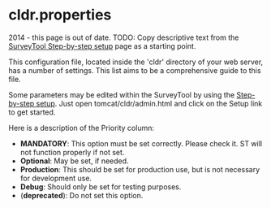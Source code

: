 # cldr.properties

2014 - this page is out of date.
TODO: Copy descriptive text from the [SurveyTool Step-by-step
setup](../setup.md) page as a starting point.

This configuration file, located inside the 'cldr' directory of your web server,
has a number of settings. This list aims to be a comprehensive guide to this
file.

Some parameters may be edited within the SurveyTool by using the [Step-by-step
setup](../setup.md). Just open tomcat/cldr/admin.html and click on the Setup
link to get started.

Here is a description of the Priority column:

*   **MANDATORY**: This option must be set correctly. Please check it. ST will
    not function properly if not set.
*   **Optional**: May be set, if needed.
*   **Production**: This should be set for production use, but is not necessary
    for development use.
*   **Debug**: Should only be set for testing purposes.
*   (**deprecated**): Do not set this option.
